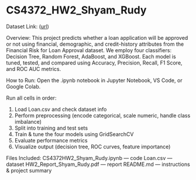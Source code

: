 # CS4372_HW2_Shyam_Rudy
Dataset Link: ([url](https://www.kaggle.com/datasets/lorenzozoppelletto/financial-risk-for-loan-approval?resource=download&select=Loan.csv))

Overview:
This project predicts whether a loan application will be approved or not using financial, demographic, and credit-history attributes from the Financial Risk for Loan Approval dataset.
We employ four classifiers: Decision Tree, Random Forest, AdaBoost, and XGBoost.
Each model is tuned, tested, and compared using Accuracy, Precision, Recall, F1 Score, and ROC AUC metrics.

How to Run:
Open the .ipynb notebook in Jupyter Notebook, VS Code, or Google Colab.

Run all cells in order:
1. Load Loan.csv and check dataset info
2. Perform preprocessing (encode categorical, scale numeric, handle class imbalance)
3. Split into training and test sets
4. Train & tune the four models using GridSearchCV
5. Evaluate performance metrics
6. Visualize output (decision tree, ROC curves, feature importance)

Files Included:
CS4372HW2_Shyam_Rudy.ipynb — code
Loan.csv — dataset
HW2_Report_Shyam_Rudy.pdf — report
README.md — instructions & project summary
